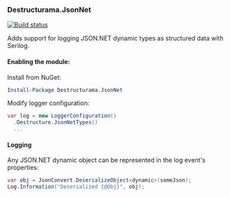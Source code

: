 ### Destructurama.JsonNet

[![Build status](https://ci.appveyor.com/api/projects/status/mkvloyvlwdbky28r/branch/master?svg=true)](https://ci.appveyor.com/project/Destructurama/json-net/branch/master)

Adds support for logging JSON.NET dynamic types as structured data with Serilog.

#### Enabling the module:

Install from NuGet:

```powershell
Install-Package Destructurama.JsonNet
```

Modify logger configuration:

```csharp
var log = new LoggerConfiguration()
  .Destructure.JsonNetTypes()
  ...
```

#### Logging

Any JSON.NET dynamic object can be represented in the log event's properties:

```csharp
var obj = JsonConvert.DeserializeObject<dynamic>(someJson);
Log.Information("Deserialized {@Obj}", obj);
```

